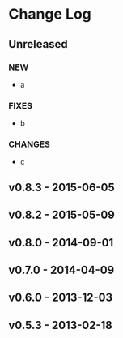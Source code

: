 # Change Log

## Unreleased

### NEW
- a

### FIXES
- b

### CHANGES
- c

## v0.8.3 - 2015-06-05

## v0.8.2 - 2015-05-09

## v0.8.0 - 2014-09-01

## v0.7.0 - 2014-04-09

## v0.6.0 - 2013-12-03

## v0.5.3 - 2013-02-18